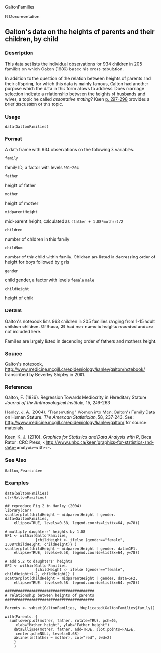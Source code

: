 GaltonFamilies

R Documentation

##  Galton's data on the heights of parents and their children, by child

### Description

This data set lists the individual observations for 934 children in 205
families on which Galton (1886) based his cross-tabulation.

In addition to the question of the relation between heights of parents and
their offspring, for which this data is mainly famous, Galton had another
purpose which the data in this form allows to address: Does marriage selection
indicate a relationship between the heights of husbands and wives, a topic he
called _assortative mating_? Keen [p. 297-298](2010) provides a brief
discussion of this topic.

### Usage

    data(GaltonFamilies)

### Format

A data frame with 934 observations on the following 8 variables.

`family`

family ID, a factor with levels `001`-`204`

`father`

height of father

`mother`

height of mother

`midparentHeight`

mid-parent height, calculated as `(father + 1.08*mother)/2`

`children`

number of children in this family

`childNum`

number of this child within family. Children are listed in decreasing order of
height for boys followed by girls

`gender`

child gender, a factor with levels `female` `male`

`childHeight`

height of child

### Details

Galton's notebook lists 963 children in 205 families ranging from 1-15 adult
children children. Of these, 29 had non-numeric heights recorded and are not
included here.

Families are largely listed in decending order of fathers and mothers height.

### Source

Galton's notebook,
<http://www.medicine.mcgill.ca/epidemiology/hanley/galton/notebook/>,
transcribed by Beverley Shipley in 2001.

### References

Galton, F. (1886). Regression Towards Mediocrity in Hereditary Stature
_Journal of the Anthropological Institute_, 15, 246-263

Hanley, J. A. (2004). "Transmuting" Women into Men: Galton's Family Data on
Human Stature. _The American Statistician_, 58, 237-243. See:
<http://www.medicine.mcgill.ca/epidemiology/hanley/galton/> for source
materials.

Keen, K. J. (2010). _Graphics for Statistics and Data Analysis with R_, Boca
Raton: CRC Press, <http://www.unbc.ca/keen/graphics-for-statistics-and-data-
analysis-with-r>.

### See Also

`Galton`, `PearsonLee`

### Examples

    
    data(GaltonFamilies)
    str(GaltonFamilies)
    
    ## reproduce Fig 2 in Hanley (2004)
    library(car)
    scatterplot(childHeight ~ midparentHeight | gender, data=GaltonFamilies, 
        ellipse=TRUE, levels=0.68, legend.coords=list(x=64, y=78))
    
    # multiply daughters' heights by 1.08
    GF1 <- within(GaltonFamilies, 
                  {childHeight <- ifelse (gender=="female", 1.08*childHeight, childHeight)} )
    scatterplot(childHeight ~ midparentHeight | gender, data=GF1, 
        ellipse=TRUE, levels=0.68, legend.coords=list(x=64, y=78))
    
    # add 5.2 to daughters' heights 
    GF2 <- within(GaltonFamilies, 
                  {childHeight <- ifelse (gender=="female", childHeight+5.2, childHeight)} )
    scatterplot(childHeight ~ midparentHeight | gender, data=GF2, 
        ellipse=TRUE, levels=0.68, legend.coords=list(x=64, y=78))
    
    #########################################
    # relationship between heights of parents
    #########################################
    
    Parents <- subset(GaltonFamilies, !duplicated(GaltonFamilies$family))
    
    with(Parents, {
      sunflowerplot(mother, father, rotate=TRUE, pch=16, 
         xlab="Mother height", ylab="Father height")
    	dataEllipse(mother, father, add=TRUE, plot.points=FALSE, 
         center.pch=NULL, levels=0.68)
    	abline(lm(father ~ mother), col="red", lwd=2)
    	}
    	)
    

